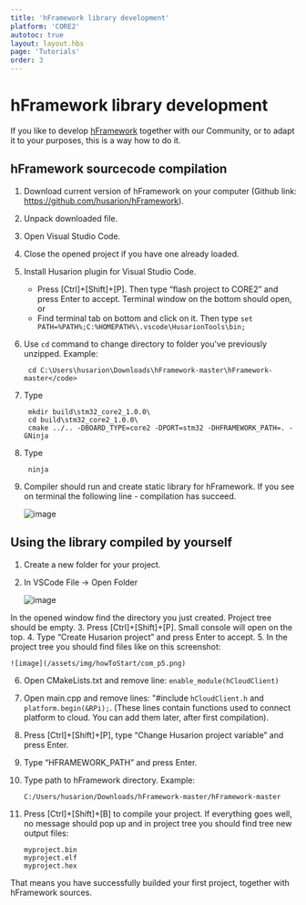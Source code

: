 ```yaml
---
title: 'hFramework library development'
platform: 'CORE2'
autotoc: true
layout: layout.hbs
page: 'Tutorials'
order: 3
---
```


# hFramework library development #

If you like to develop [hFramework](https://github.com/husarion/hFramework) together with our Community, or to adapt it to your purposes, this is a way how to do it.

## hFramework sourcecode compilation ##

 1. Download current version of hFramework on your computer (Github link: https://github.com/husarion/hFramework). 
 2. Unpack downloaded file.
 3. Open Visual Studio Code.
 4. Close the opened project if you have one already loaded.
 5. Install Husarion plugin for Visual Studio Code. 
 	
	* Press [Ctrl]+[Shift]+[P]. Then type “flash project to CORE2” and press Enter to accept. Terminal window on the bottom should open, or
	* Find terminal tab on bottom and click on it. Then type `set PATH=%PATH%;C:%HOMEPATH%\.vscode\HusarionTools\bin;`

6. Use `cd` command to change directory to folder you've previously unzipped. Example:

		cd C:\Users\husarion\Downloads\hFramework-master\hFramework-master</code>

7. Type

		mkdir build\stm32_core2_1.0.0\
		cd build\stm32_core2_1.0.0\
		cmake ../.. -DBOARD_TYPE=core2 -DPORT=stm32 -DHFRAMEWORK_PATH=. -GNinja

8. Type

		ninja
		
9. Compiler should run and create static library for hFramework.
If you see on terminal the following line - compilation has succeed.

	![image](/assets/img/howToStart/lib_p9.png)

## Using the library compiled by yourself ##
     
1. Create a new folder for your project.
2. In VSCode File -> Open Folder

	![image](/assets/img/howToStart/com_p2.png)

In the opened window find the directory you just created. Project tree should be empty.
3. Press [Ctrl]+[Shift]+[P]. Small console will open on the top.
4. Type “Create Husarion project” and press Enter to accept.
5. In the project tree you should find files like on this screenshot:

	![image](/assets/img/howToStart/com_p5.png)

6. Open CMakeLists.txt and remove line: <code>enable_module(hCloudClient)</code>
7. Open main.cpp and remove lines: "#include <code>hCloudClient.h</code> and <code>platform.begin(&RPi);</code>.
(These lines contain functions used to connect platform to cloud. You can add them later, after first compilation).
8. Press [Ctrl]+[Shift]+[P], type “Change Husarion project variable” and press Enter.
9. Type “HFRAMEWORK_PATH” and press Enter.
10. Type path to hFramework directory. Example:

		C:/Users/husarion/Downloads/hFramework-master/hFramework-master

11. Press [Ctrl]+[Shift]+[B] to compile your project. If everything goes well, no message should pop up and in project tree you should find tree new output files:

		myproject.bin
		myproject.elf
		myproject.hex
	
That means you have successfully builded your first project, together with hFramework sources.
